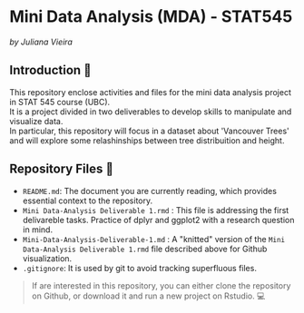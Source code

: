 # Mini Data Analysis (MDA) - STAT545
*by Juliana Vieira*

## Introduction 📎
This repository enclose activities and files for the mini data analysis project in STAT 545 course (UBC).\
It is a project divided in two deliverables to develop skills to manipulate and visualize data.\
In particular, this repository will focus in a dataset about 'Vancouver Trees' and will explore some relashinships between tree distribuition and height.

## Repository Files 📁
- `README.md`: The document you are currently reading, which provides essential context to the repository.
- `Mini Data-Analysis Deliverable 1.rmd` : This file is addressing the first delivareble tasks. Practice of dplyr and ggplot2 with a research question in mind.
- `Mini-Data-Analysis-Deliverable-1.md` : A "knitted" version of the `Mini Data-Analysis Deliverable 1.rmd` file described above for Github visualization.
- `.gitignore`: It is used by git to avoid tracking superfluous files.


>If are interested in this repository, you can either clone the repository on Github, or download it and run a new project on Rstudio. 💻
